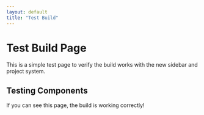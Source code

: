 ```yaml
---
layout: default
title: "Test Build"
---
```


# Test Build Page

This is a simple test page to verify the build works with the new sidebar and project system.

<div class="projects-page">
    <h2>Testing Components</h2>
    <p>If you can see this page, the build is working correctly!</p>
</div>
